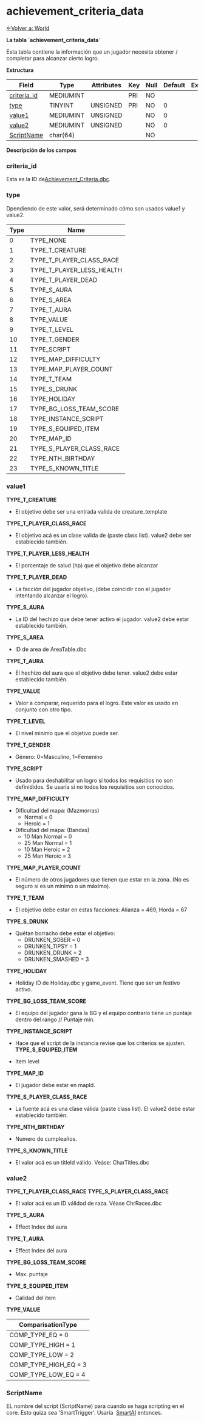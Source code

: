 # achievement\_criteria\_data

[<-Volver a: World](database-world.md)

**La tabla \`achievement\_criteria\_data\`**

Esta tabla contiene la información que un jugador necesita obtener / completar para alcanzar cierto logro.

**Estructura**

| Field            | Type      | Attributes | Key | Null | Default | Extra | Comment |
| ---------------- | --------- | ---------- | --- | ---- | ------- | ----- | ------- |
| [criteria_id][1] | MEDIUMINT |            | PRI | NO   |         |       |         |
| [type][2]        | TINYINT   | UNSIGNED   | PRI | NO   | 0       |       |         |
| [value1][3]      | MEDIUMINT | UNSIGNED   |     | NO   | 0       |       |         |
| [value2][4]      | MEDIUMINT | UNSIGNED   |     | NO   | 0       |       |         |
| [ScriptName][5]  | char(64)  |            |     | NO   |         |       |         |

[1]: #criteria_id
[2]: #type
[3]: #value1
[4]: #value2
[5]: #scriptname

**Descripción de los campos**

### criteria\_id

Esta es la ID de[Achievement\_Criteria.dbc](Achievement+Criteria).

### type

Dpendiendo de este valor, será determinado cómo son usados value1 y value2.

| Type | Name                      |
| ---- | ------------------------- |
| 0    | TYPE_NONE                 |
| 1    | TYPE_T_CREATURE           |
| 2    | TYPE_T_PLAYER_CLASS_RACE  |
| 3    | TYPE_T_PLAYER_LESS_HEALTH |
| 4    | TYPE_T_PLAYER_DEAD        |
| 5    | TYPE_S_AURA               |
| 6    | TYPE_S_AREA               |
| 7    | TYPE_T_AURA               |
| 8    | TYPE_VALUE                |
| 9    | TYPE_T_LEVEL              |
| 10   | TYPE_T_GENDER             |
| 11   | TYPE_SCRIPT               |
| 12   | TYPE_MAP_DIFFICULTY       |
| 13   | TYPE_MAP_PLAYER_COUNT     |
| 14   | TYPE_T_TEAM               |
| 15   | TYPE_S_DRUNK              |
| 16   | TYPE_HOLIDAY              |
| 17   | TYPE_BG_LOSS_TEAM_SCORE   |
| 18   | TYPE_INSTANCE_SCRIPT      |
| 19   | TYPE_S_EQUIPED_ITEM       |
| 20   | TYPE_MAP_ID               |
| 21   | TYPE_S_PLAYER_CLASS_RACE  |
| 22   | TYPE_NTH_BIRTHDAY         |
| 23   | TYPE_S_KNOWN_TITLE        |

### value1

**TYPE\_T\_CREATURE**

-   El objetivo debe ser una entrada valida de creature\_template

**TYPE\_T\_PLAYER\_CLASS\_RACE**

-   El objetivo acá es un clase valida de (paste class list). value2 debe ser establecido también.

**TYPE\_T\_PLAYER\_LESS\_HEALTH**

-   El porcentaje de salud (hp) que el objetivo debe alcanzar 

**TYPE\_T\_PLAYER\_DEAD**

-   La facción del jugador objetivo, (debe coincidir con el jugador intentando alcanzar el logro).

**TYPE\_S\_AURA**

-   La ID del hechizo que debe tener activo el jugador. value2 debe estar establecido también.

**TYPE\_S\_AREA**

-   ID de area de AreaTable.dbc

**TYPE\_T\_AURA**

-   El hechizo del aura que el objetivo debe tener. value2 debe estar establecido también.

**TYPE\_VALUE**

-   Valor a comparar, requerido para el logro. Este valor es usado en conjunto con otro tipo. 

**TYPE\_T\_LEVEL**

-   El nivel minimo que el objetivo puede ser.

**TYPE\_T\_GENDER**

-   Género: 0=Masculino, 1=Femenino

**TYPE\_SCRIPT**

-   Usado para deshabilitar un logro si todos los requisitios no son definididos. Se usaría si no todos los requisitios son conocidos.

**TYPE\_MAP\_DIFFICULTY**

-   Dificultad del mapa: (Mazmorras)
    - Normal = 0
    - Heroic = 1
-   Dificultad del mapa: (Bandas)
    - 10 Man Normal = 0
    - 25 Man Normal = 1
    - 10 Man Heroic = 2
    - 25 Man Heroic = 3

**TYPE\_MAP\_PLAYER\_COUNT**

-   El número de otros jugadores que tienen que estar en la zona. (No es seguro si es un mínimo o un máximo).

**TYPE\_T\_TEAM**

-   El objetivo debe estar en estas facciones: Alianza = 469, Horda = 67

**TYPE\_S\_DRUNK**

-   Quétan borracho debe estar el objetivo:
    - DRUNKEN\_SOBER = 0
    - DRUNKEN\_TIPSY = 1
    - DRUNKEN\_DRUNK = 2
    - DRUNKEN\_SMASHED = 3

**TYPE\_HOLIDAY** 

-   Holiday ID de Holiday.dbc y game\_event. Tiene que ser un festivo activo.

**TYPE\_BG\_LOSS\_TEAM\_SCORE**

-   El equipo del jugador gana la BG y el equipo contrario tiene un puntaje dentro del rango // Puntaje min.

**TYPE\_INSTANCE\_SCRIPT**

-   Hace que el script de la instancia revise que los criterios se ajusten.
**TYPE\_S\_EQUIPED\_ITEM**

-   Item level

**TYPE\_MAP\_ID**

-   El jugador debe estar en mapId.

**TYPE\_S\_PLAYER\_CLASS\_RACE**

-   La fuente acá es una clase válida (paste class list). El value2 debe estar establecido también.
 

**TYPE\_NTH\_BIRTHDAY**

-   Numero de cumpleaños.

**TYPE\_S\_KNOWN\_TITLE**

-   El valor acá es un titleId válido. Veáse: CharTitles.dbc

### value2

**TYPE\_T\_PLAYER\_CLASS\_RACE**
**TYPE\_S\_PLAYER\_CLASS\_RACE**

-   El valor acá es un ID válidod de raza. Véase ChrRaces.dbc

**TYPE\_S\_AURA**

-   Effect Index del aura

**TYPE\_T\_AURA**

-   Effect Index del aura

**TYPE\_BG\_LOSS\_TEAM\_SCORE**

-   Max. puntaje

**TYPE\_S\_EQUIPED\_ITEM**

-   Calidad del item

**TYPE\_VALUE**

| ComparisationType        |
| ------------------------ |
| COMP\_TYPE\_EQ = 0       |
| COMP\_TYPE\_HIGH = 1     |
| COMP\_TYPE\_LOW = 2      |
| COMP\_TYPE\_HIGH\_EQ = 3 |
| COMP\_TYPE\_LOW\_EQ = 4  |

### ScriptName

EL nombre del script (ScriptName) para cuando se haga scripting en el core.
Esto quiza sea 'SmartTrigger'. Usaría  [SmartAI](smart_scripts) entonces.
